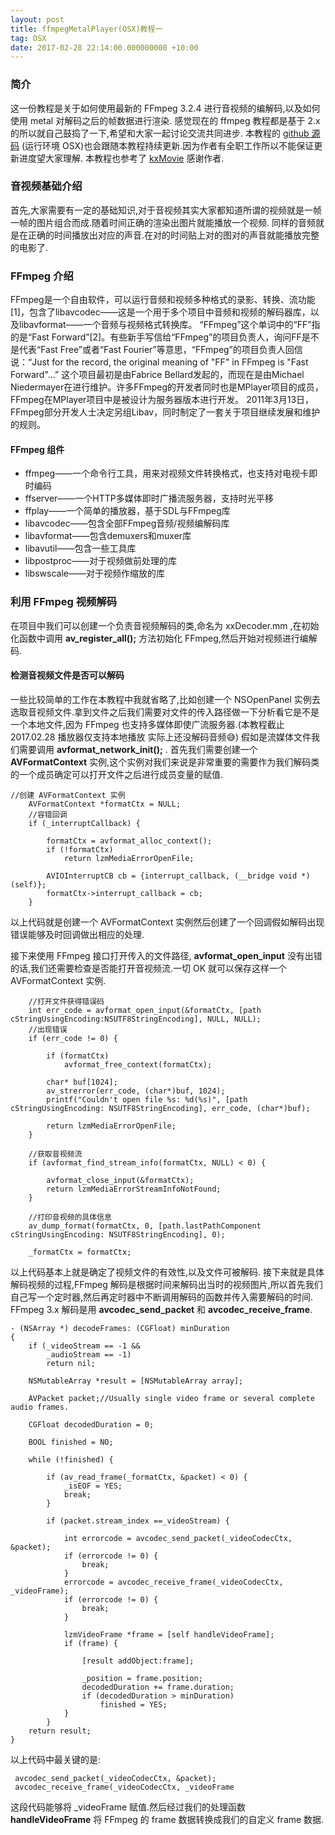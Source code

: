 ```yaml
---
layout: post
title: ffmpegMetalPlayer(OSX)教程一
tag: OSX
date: 2017-02-28 22:14:00.000000000 +10:00
---
```


### 简介
这一份教程是关于如何使用最新的 FFmpeg 3.2.4 进行音视频的编解码,以及如何使用 metal 对解码之后的帧数据进行渲染. 感觉现在的 ffmpeg 教程都是基于 2.x 的所以就自己鼓捣了一下,希望和大家一起讨论交流共同进步. 本教程的 [github 源码](https://github.com/xcoderliu/FFmpegMetalPlayer) (运行环境 OSX)也会跟随本教程持续更新.因为作者有全职工作所以不能保证更新进度望大家理解. 本教程也参考了 [kxMovie](https://github.com/kolyvan/kxmovie) 感谢作者.

### 音视频基础介绍
首先,大家需要有一定的基础知识,对于音视频其实大家都知道所谓的视频就是一帧一帧的图片组合而成.随着时间正确的渲染出图片就能播放一个视频. 同样的音频就是在正确的时间播放出对应的声音.在对的时间贴上对的图对的声音就能播放完整的电影了.

### FFmpeg 介绍
FFmpeg是一个自由软件，可以运行音频和视频多种格式的录影、转换、流功能[1]，包含了libavcodec——这是一个用于多个项目中音频和视频的解码器库，以及libavformat——一个音频与视频格式转换库。
“FFmpeg”这个单词中的“FF”指的是“Fast Forward”[2]。有些新手写信给“FFmpeg”的项目负责人，询问FF是不是代表“Fast Free”或者“Fast Fourier”等意思，“FFmpeg”的项目负责人回信说：“Just for the record, the original meaning of "FF" in FFmpeg is "Fast Forward"...”
这个项目最初是由Fabrice Bellard发起的，而现在是由Michael Niedermayer在进行维护。许多FFmpeg的开发者同时也是MPlayer项目的成员，FFmpeg在MPlayer项目中是被设计为服务器版本进行开发。
2011年3月13日，FFmpeg部分开发人士决定另组Libav，同时制定了一套关于项目继续发展和维护的规则。

#### FFmpeg 组件
- ffmpeg——一个命令行工具，用来对视频文件转换格式，也支持对电视卡即时编码
- ffserver——一个HTTP多媒体即时广播流服务器，支持时光平移
- ffplay——一个简单的播放器，基于SDL与FFmpeg库
- libavcodec——包含全部FFmpeg音频/视频编解码库
- libavformat——包含demuxers和muxer库
- libavutil——包含一些工具库
- libpostproc——对于视频做前处理的库
- libswscale——对于视频作缩放的库

### 利用 FFmpeg 视频解码
在项目中我们可以创建一个负责音视频解码的类,命名为 xxDecoder.mm ,在初始化函数中调用 **av_register_all();** 方法初始化 FFmpeg,然后开始对视频进行编解码.

#### 检测音视频文件是否可以解码
一些比较简单的工作在本教程中我就省略了,比如创建一个 NSOpenPanel 实例去选取音视频文件.拿到文件之后我们需要对文件的传入路径做一下分析看它是不是一个本地文件,因为 FFmpeg 也支持多媒体即使广流服务器.(本教程截止 2017.02.28 播放器仅支持本地播放 实际上还没解码音频😅) 假如是流媒体文件我们需要调用 **avformat_network_init();** .
首先我们需要创建一个 **AVFormatContext** 实例,这个实例对我们来说是非常重要的需要作为我们解码类的一个成员确定可以打开文件之后进行成员变量的赋值.

```
//创建 AVFormatContext 实例
    AVFormatContext *formatCtx = NULL;
    //容错回调
    if (_interruptCallback) {
        
        formatCtx = avformat_alloc_context();
        if (!formatCtx)
            return lzmMediaErrorOpenFile;
        
        AVIOInterruptCB cb = {interrupt_callback, (__bridge void *)(self)};
        formatCtx->interrupt_callback = cb;
    }
```
以上代码就是创建一个 AVFormatContext 实例然后创建了一个回调假如解码出现错误能够及时回调做出相应的处理.

接下来使用 FFmpeg 接口打开传入的文件路径, **avformat_open_input** 没有出错的话,我们还需要检查是否能打开音视频流.一切 OK 就可以保存这样一个 AVFormatContext 实例.

```
    //打开文件获得错误码
    int err_code = avformat_open_input(&formatCtx, [path cStringUsingEncoding:NSUTF8StringEncoding], NULL, NULL);
    //出现错误
    if (err_code != 0) {
        
        if (formatCtx)
            avformat_free_context(formatCtx);
        
        char* buf[1024];
        av_strerror(err_code, (char*)buf, 1024);
        printf("Couldn't open file %s: %d(%s)", [path cStringUsingEncoding: NSUTF8StringEncoding], err_code, (char*)buf);
        
        return lzmMediaErrorOpenFile;
    }
    
	//获取音视频流
    if (avformat_find_stream_info(formatCtx, NULL) < 0) {
        
        avformat_close_input(&formatCtx);
        return lzmMediaErrorStreamInfoNotFound;
    }
    
    //打印音视频的具体信息
    av_dump_format(formatCtx, 0, [path.lastPathComponent cStringUsingEncoding: NSUTF8StringEncoding], 0);
    
    _formatCtx = formatCtx;
```

以上代码基本上就是确定了视频文件的有效性,以及文件可被解码.
接下来就是具体解码视频的过程,FFmpeg 解码是根据时间来解码出当时的视频图片,所以首先我们自己写一个定时器,然后再定时器中不断调用解码的函数并传入需要解码的时间.
FFmpeg 3.x 解码是用 **avcodec_send_packet** 和 **avcodec_receive_frame**.

```
- (NSArray *) decodeFrames: (CGFloat) minDuration
{
    if (_videoStream == -1 &&
        _audioStream == -1)
        return nil;
    
    NSMutableArray *result = [NSMutableArray array];
    
    AVPacket packet;//Usually single video frame or several complete audio frames.
    
    CGFloat decodedDuration = 0;
    
    BOOL finished = NO;
    
    while (!finished) {
        
        if (av_read_frame(_formatCtx, &packet) < 0) {
            _isEOF = YES;
            break;
        }
        
        if (packet.stream_index ==_videoStream) {
            
            int errorcode = avcodec_send_packet(_videoCodecCtx, &packet);
            if (errorcode != 0) {
                break;
            }
            errorcode = avcodec_receive_frame(_videoCodecCtx, _videoFrame);
            if (errorcode != 0) {
                break;
            }
            
            lzmVideoFrame *frame = [self handleVideoFrame];
            if (frame) {
                
                [result addObject:frame];
                
                _position = frame.position;
                decodedDuration += frame.duration;
                if (decodedDuration > minDuration)
                    finished = YES;
            }  
        }     
    return result;
}
``` 

以上代码中最关键的是:

```
 avcodec_send_packet(_videoCodecCtx, &packet);
 avcodec_receive_frame(_videoCodecCtx, _videoFrame
```

这段代码能够将 _videoFrame 赋值.然后经过我们的处理函数 **handleVideoFrame** 将 FFmpeg 的 frame 数据转换成我们的自定义 frame 数据.


